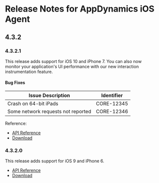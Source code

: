 # Release Notes for AppDynamics iOS Agent

## 4.3.2

### 4.3.2.1

This release adds support for iOS 10 and iPhone 7. You can also now monitor your application's UI performance with our new interaction instrumentation feature.

#### Bug Fixes

| Issue Description | Identifier |
| ------------ | ------------- | 
| Crash on 64-bit iPads | CORE-12345 |
| Some network requests not reported | CORE-12346 |

Reference:

* [API Reference](http://some-api-reference)
* [Download](http://download)

### 4.3.2.0

This release adds support for iOS 9 and iPhone 6.

* [API Reference](http://some-api-reference)
* [Download](http://download)





